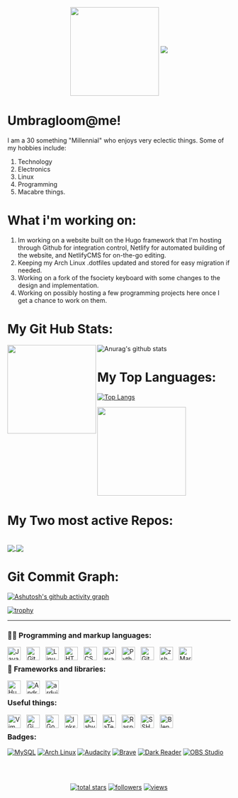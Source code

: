 <!-- Typing SVG by DenverCoder1 - https://github.com/DenverCoder1/readme-typing-svg -->
<p align="center">
<img src="https://media.giphy.com/media/37Uer6MbSlFgA/giphy.gif" width="200" height="200" align="center"/>
  <a href="https://github.com/DenverCoder1/readme-typing-svg"><img src="https://readme-typing-svg.demolab.com/?lines=Just%20a%20dude%20who%20likes%20tech%20stuff.;Enjoys%20coding.;Always%20learning%20new%20things;Enjoys%20the%20Macabre&font=Deja%20Vu&center=true&width=440&height=45&color=bd00ff&vCenter=true&size=22&pause=1000"></a>
</p>

# Umbragloom@me!
I am a 30 something "Millennial" who enjoys very eclectic things. Some of my hobbies include:

1. Technology
2. Electronics
3. Linux
4. Programming
5. Macabre things.

# What i'm working on:
1. Im working on a website built on the Hugo framework that I'm hosting through Github for integration control, Netlify for automated building of the website, and NetlifyCMS for on-the-go editing. 
2. Keeping my Arch Linux .dotfiles updated and stored for easy migration if needed. 
3. Working on a fork of the fsociety keyboard with some changes to the design and implementation. 
4. Working on possibly hosting a few programming projects here once I get a chance to work on them.

# My Git Hub Stats:
![Anurag's github stats](https://github-readme-stats.vercel.app/api?username=Umbragloom&show_icons=true&bg_color=000b1e&title_color=00ff00&icon_color=0abdc6&text_color=bd00ff&border_color=00ff00&h&border_radius=20&include_all_commits=true) <img src="https://media.giphy.com/media/YrTXcn2uKFbJvVvJgY/giphy.gif" width="200" height="200" align="left">

# My Top Languages:
[![Top Langs](https://github-readme-stats.vercel.app/api/top-langs/?username=anuraghazra&layout=compact&show_icons=true&bg_color=000b1e&title_color=00ff00&icon_color=0abdc6&text_color=bd00ff&border_color=00ff00&h&border_radius=20&include_all_commits=true&hide=javascript&card_width=500)](https://github.com/anuraghazra/github-readme-stats) 

<img src="https://media.giphy.com/media/1DKVMPqxI3CO1VZmX1/giphy.gif" width="200" height="200" align="center"/>

<br>

# My Two most active Repos:

<br>

<a href="https://github.com/Mathie-Josh/Arch_laptop">
  <img align="center" src="https://github-readme-stats.vercel.app/api/pin/?username=Umbragloom&repo=Arch_laptop&show_icons=true&bg_color=000b1e&title_color=00ff00&icon_color=0abdc6&text_color=bd00ff&border_color=00ff00&h&border_radius=20&show_owner=true" />
</a>
<a href="https://github.com/Mathie-Josh/website">
  <img align="center" src="https://github-readme-stats.vercel.app/api/pin/?username=Umbragloom&repo=website&show_icons=true&bg_color=000b1e&title_color=00ff00&icon_color=0abdc6&text_color=bd00ff&border_color=00ff00&h&border_radius=20&show_owner=true" />
</a>

# Git Commit Graph: 
[![Ashutosh's github activity graph](https://github-readme-activity-graph.vercel.app/graph?username=Umbragloom&bg_color=000b1e&color=00ff00&line=d300c4&point=0abdc6&title_color=00ff00&area=true&area_color=00ff00&hide_border=false&)](https://github.com/ashutosh00710/github-readme-activity-graph)

[![trophy](https://github-profile-trophy.vercel.app/?username=umbragloom&theme=onedark&no-bg=true)](https://github.com/ryo-ma/github-profile-trophy)

---

### 👨‍💻 Programming and markup languages:

<img align="left" alt="Java" width="30px" style="padding-right:10px;" src="https://cdn.jsdelivr.net/gh/devicons/devicon/icons/java/java-original.svg"/>
<img align="left" alt="Git" width="30px" style="padding-right:10px;" src="https://cdn.jsdelivr.net/gh/devicons/devicon/icons/git/git-original.svg" />
<img align="left" alt="Linux" width="30px" style="padding-right:10px;" src="https://cdn.jsdelivr.net/gh/devicons/devicon/icons/linux/linux-original.svg" />
<img align="left" alt="HTML" width="30px" style="padding-right:10px;" src="https://cdn.jsdelivr.net/gh/devicons/devicon/icons/html5/html5-plain.svg" />
<img align="left" alt="CSS" width="30px" style="padding-right:10px;" src="https://cdn.jsdelivr.net/gh/devicons/devicon/icons/css3/css3-plain.svg" />
<img align="left" alt="JavaScript" width="30px" style="padding-right:10px;" src="https://cdn.jsdelivr.net/gh/devicons/devicon/icons/javascript/javascript-plain.svg" />
<img align="left" alt="Python" width="30px" style="padding-right:10px;" src="https://cdn.jsdelivr.net/gh/devicons/devicon/icons/python/python-plain.svg" />
<img align="left" alt="GitHub" width="30px" style="padding-right:10px;" src="https://cdn.jsdelivr.net/gh/devicons/devicon/icons/github/github-original.svg" />
<img align="left" alt="zsh" width="30px" style="padding-right:10px;" src="https://cdn.jsdelivr.net/gh/devicons/devicon/icons/bash/bash-original.svg" />
<img align="left" alt="Markdown" width="30px" style="padding-right:10px;" src="https://cdn.jsdelivr.net/gh/devicons/devicon/icons/markdown/markdown-original.svg" />

<br>

### 🧰 Frameworks and libraries:

<img align="left" alt="Hugo" width="30px" style="padding-right:10px;" src="https://cdn.jsdelivr.net/gh/devicons/devicon/icons/hugo/hugo-original.svg" />
<img align="left" alt="Android" width="30px" style="padding-right:10px;" src="https://cdn.jsdelivr.net/gh/devicons/devicon/icons/android/android-original-wordmark.svg" />
<img align="left" alt="arduino" width="30px" style="padding-right:10px;" src="https://cdn.jsdelivr.net/gh/devicons/devicon/icons/arduino/arduino-original-wordmark.svg" />

<br>

### Useful things:
<img align="left" alt="Vim" width="30px" style="padding-right:10px;" src="https://cdn.jsdelivr.net/gh/devicons/devicon/icons/vim/vim-original.svg" />
<img align="left" alt="Gimp" width="30px" style="padding-right:10px;" src="https://cdn.jsdelivr.net/gh/devicons/devicon/icons/gimp/gimp-original.svg" />
<img align="left" alt="Godot" width="30px" style="padding-right:10px;" src="https://cdn.jsdelivr.net/gh/devicons/devicon/icons/godot/godot-original.svg" />
<img align="left" alt="Inkscape" width="30px" style="padding-right:10px;" src="https://cdn.jsdelivr.net/gh/devicons/devicon/icons/inkscape/inkscape-original.svg" />
<img align="left" alt="Labview" width="30px" style="padding-right:10px;" src="https://cdn.jsdelivr.net/gh/devicons/devicon/icons/labview/labview-original.svg" />
<img align="left" alt="LaTeX" width="30px" style="padding-right:10px;" src="https://cdn.jsdelivr.net/gh/devicons/devicon/icons/latex/latex-original.svg" />
<img align="left" alt="Raspberry Pi" width="30px" style="padding-right:10px;" src="https://cdn.jsdelivr.net/gh/devicons/devicon/icons/raspberrypi/raspberrypi-original.svg" />
<img align="left" alt="SSH" width="30px" style="padding-right:10px;" src="https://cdn.jsdelivr.net/gh/devicons/devicon/icons/ssh/ssh-original-wordmark.svg" />
<img align="left" alt="Blender" width="30px" style="padding-right:10px;" src="https://cdn.jsdelivr.net/gh/devicons/devicon/icons/blender/blender-original.svg" />

<br>

### Badges:
<a href="#"><img alt="MySQL" src="https://img.shields.io/badge/MySQL-00f.svg?logo=mysql&logoColor=white"></a>
 <a href="#"><img alt="Arch Linux" src="https://img.shields.io/badge/Arch%20Linux-1793D1.svg?logo=arch-linux&logoColor=white"></a>
 <a href="#"><img alt="Audacity" src="https://img.shields.io/badge/-Audacity-0000CC?logo=audacity&logoColor=white"></a>
<a href="#"><img alt="Brave" src="https://img.shields.io/badge/-Brave-FB542B?logo=brave&logoColor=white"></a>
 <a href="#"><img alt="Dark Reader" src="https://img.shields.io/badge/-Dark%20Reader-141E24?logo=dark-reader&logoColor=white"></a>
 <a href="#"><img alt="OBS Studio" src="https://img.shields.io/badge/-OBS-302E31?logo=obs-studio&logoColor=white"></a>
 
 
<br>
<br>

<!-- Social badges section -->
<!-- Badges with custom icons - https://github.com/DenverCoder1/custom-icon-badges -->
<!-- View counter - https://github.com/DenverCoder1/Simple-View-Counter -->
<p align="center">
 
 
  <a href="https://github.com/umbragloom?tab=repositories&sort=stargazers">
    <img alt="total stars" title="Total stars on GitHub" src="https://custom-icon-badges.demolab.com/github/stars/Umbragloom?color=55960c&style=for-the-badge&labelColor=488207&logo=star"/></a>
  <a href="https://github.com/Umbragloom?tab=followers">
    <img alt="followers" title="Follow me on Github" src="https://custom-icon-badges.demolab.com/github/followers/Umbragloom?color=236ad3&labelColor=1155ba&style=for-the-badge&logo=person-add&label=Follow&logoColor=white"/></a>
  <a href="https://github.com/Umbragloom?tab=Simple-View-Counter">
    <img alt="views" title="GitHub profile views" src="https://freshidea.com/jonah/app/DenverCoder1-profile-views"/></a>
</p>
